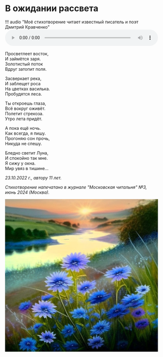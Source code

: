 # В ожидании рассвета

!!! audio "Моё стихотворение читает известный писатель и поэт Дмитрий Кравченко"
    <audio controls preload="metadata" style="width: 100%">
        <source src="/audio/poems/before-sunrise.ogg" type="audio/ogg">
        <source src="/audio/poems/before-sunrise.mp3" type="audio/mpeg">
        Ваш браузер не поддерживает воспроизведение звука на странице.
        Вы можете <a href="/audio/poems/before-sunrise.mp3">скачать аудио</a>.
    </audio>

Просветлеет восток,  
И займётся заря.  
Золотистый поток  
Вдруг затопит поля.

Засверкает река,  
И заблещет роса  
На цветках василька.  
Пробудятся леса.

Ты откроешь глаза,  
Всё вокруг оживёт.  
Полетит стрекоза.  
Утро лета придёт.

А пока ещё ночь.  
Как всегда, я пишу.  
Прогоняю сон прочь,  
Никуда не спешу.

Бледно светит Луна,  
И спокойно так мне.  
Я сижу у окна.  
Мир увяз в тишине...

*23.10.2022 г., автору 11 лет.*

*Стихотворение напечатано в журнале "Московская читальня" №3, июнь 2024 (Москва).*

![В ожидании рассвета](../images/before-sunrise.jpg)
